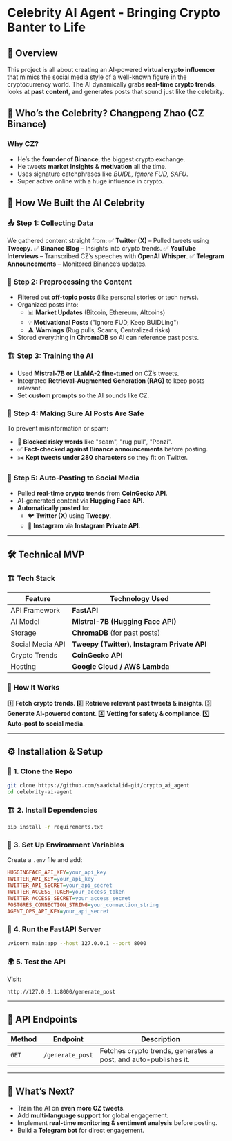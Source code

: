 # Celebrity AI Agent - Bringing Crypto Banter to Life

## 🌟 Overview
This project is all about creating an AI-powered **virtual crypto influencer** that mimics the social media style of a well-known figure in the cryptocurrency world. The AI dynamically grabs **real-time crypto trends**, looks at **past content**, and generates posts that sound just like the celebrity.

## 🤖 Who’s the Celebrity? **Changpeng Zhao (CZ Binance)**
### Why CZ?
- He’s the **founder of Binance**, the biggest crypto exchange.
- He tweets **market insights & motivation** all the time.
- Uses signature catchphrases like *BUIDL, Ignore FUD, SAFU*.
- Super active online with a huge influence in crypto.

## 🎯 How We Built the AI Celebrity

### 📥 **Step 1: Collecting Data**
We gathered content straight from:
✅ **Twitter (X)** – Pulled tweets using **Tweepy**.
✅ **Binance Blog** – Insights into crypto trends.
✅ **YouTube Interviews** – Transcribed CZ’s speeches with **OpenAI Whisper**.
✅ **Telegram Announcements** – Monitored Binance’s updates.

### 🧹 **Step 2: Preprocessing the Content**
- Filtered out **off-topic posts** (like personal stories or tech news).
- Organized posts into:
  - 📊 **Market Updates** (Bitcoin, Ethereum, Altcoins)
  - 💡 **Motivational Posts** ("Ignore FUD, Keep BUIDLing")
  - ⚠️ **Warnings** (Rug pulls, Scams, Centralized risks)
- Stored everything in **ChromaDB** so AI can reference past posts.

### 🏗️ **Step 3: Training the AI**
- Used **Mistral-7B or LLaMA-2 fine-tuned** on CZ’s tweets.
- Integrated **Retrieval-Augmented Generation (RAG)** to keep posts relevant.
- Set **custom prompts** so the AI sounds like CZ.

### 🚨 **Step 4: Making Sure AI Posts Are Safe**
To prevent misinformation or spam:
- 🚫 **Blocked risky words** like "scam", "rug pull", "Ponzi".
- ✅ **Fact-checked against Binance announcements** before posting.
- ✂️ **Kept tweets under 280 characters** so they fit on Twitter.

### 🚀 **Step 5: Auto-Posting to Social Media**
- Pulled **real-time crypto trends** from **CoinGecko API**.
- AI-generated content via **Hugging Face API**.
- **Automatically posted** to:
  - 🐦 **Twitter (X)** using **Tweepy**.
  - 📸 **Instagram** via **Instagram Private API**.

---

## 🛠️ **Technical MVP**
### 🏗️ **Tech Stack**
| Feature | Technology Used |
|-----------|------------|
| API Framework | **FastAPI** |
| AI Model | **Mistral-7B (Hugging Face API)** |
| Storage | **ChromaDB** (for past posts) |
| Social Media API | **Tweepy (Twitter), Instagram Private API** |
| Crypto Trends | **CoinGecko API** |
| Hosting | **Google Cloud / AWS Lambda** |

### 🔄 **How It Works**
1️⃣ **Fetch crypto trends**.
2️⃣ **Retrieve relevant past tweets & insights**.
3️⃣ **Generate AI-powered content**.
4️⃣ **Vetting for safety & compliance**.
5️⃣ **Auto-post to social media**.

---

## ⚙️ **Installation & Setup**
### 🏁 **1. Clone the Repo**
```bash
git clone https://github.com/saadkhalid-git/crypto_ai_agent
cd celebrity-ai-agent
```

### 🏗️ **2. Install Dependencies**
```bash
pip install -r requirements.txt
```

### 🔑 **3. Set Up Environment Variables**
Create a `.env` file and add:
```ini
HUGGINGFACE_API_KEY=your_api_key
TWITTER_API_KEY=your_api_key
TWITTER_API_SECRET=your_api_secret
TWITTER_ACCESS_TOKEN=your_access_token
TWITTER_ACCESS_SECRET=your_access_secret
POSTGRES_CONNECTION_STRING=your_connection_string
AGENT_OPS_API_KEY=your_api_secret
```

### 🚀 **4. Run the FastAPI Server**
```bash
uvicorn main:app --host 127.0.0.1 --port 8000
```

### 🌍 **5. Test the API**
Visit:
```
http://127.0.0.1:8000/generate_post
```

---

## 🔗 **API Endpoints**
| Method | Endpoint | Description |
|--------|----------|-------------|
| `GET`  | `/generate_post` | Fetches crypto trends, generates a post, and auto-publishes it. |

---

## 🔮 **What’s Next?**
- Train the AI on **even more CZ tweets**.
- Add **multi-language support** for global engagement.
- Implement **real-time monitoring & sentiment analysis** before posting.
- Build a **Telegram bot** for direct engagement.


